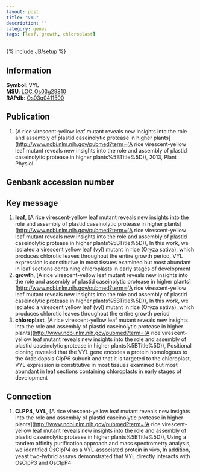 ```yaml
---
layout: post
title: "VYL"
description: ""
category: genes
tags: [leaf, growth, chloroplast]
---
```

{% include JB/setup %}

## Information
__Symbol__: VYL  
__MSU__: [LOC_Os03g29810](http://rice.plantbiology.msu.edu/cgi-bin/ORF_infopage.cgi?orf=LOC_Os03g29810)  
__RAPdb__: [Os03g0411500](http://rapdb.dna.affrc.go.jp/viewer/gbrowse_details/irgsp1?name=Os03g0411500)  

## Publication
1. [A rice virescent-yellow leaf mutant reveals new insights into the role and assembly of plastid caseinolytic protease in higher plants](http://www.ncbi.nlm.nih.gov/pubmed?term=(A rice virescent-yellow leaf mutant reveals new insights into the role and assembly of plastid caseinolytic protease in higher plants%5BTitle%5D)), 2013, Plant Physiol.

## Genbank accession number

## Key message
1. __leaf__, [A rice virescent-yellow leaf mutant reveals new insights into the role and assembly of plastid caseinolytic protease in higher plants](http://www.ncbi.nlm.nih.gov/pubmed?term=(A rice virescent-yellow leaf mutant reveals new insights into the role and assembly of plastid caseinolytic protease in higher plants%5BTitle%5D)),  In this work, we isolated a virescent yellow leaf (vyl) mutant in rice (Oryza sativa), which produces chlorotic leaves throughout the entire growth period, VYL expression is constitutive in most tissues examined but most abundant in leaf sections containing chloroplasts in early stages of development
2. __growth__, [A rice virescent-yellow leaf mutant reveals new insights into the role and assembly of plastid caseinolytic protease in higher plants](http://www.ncbi.nlm.nih.gov/pubmed?term=(A rice virescent-yellow leaf mutant reveals new insights into the role and assembly of plastid caseinolytic protease in higher plants%5BTitle%5D)),  In this work, we isolated a virescent yellow leaf (vyl) mutant in rice (Oryza sativa), which produces chlorotic leaves throughout the entire growth period
3. __chloroplast__, [A rice virescent-yellow leaf mutant reveals new insights into the role and assembly of plastid caseinolytic protease in higher plants](http://www.ncbi.nlm.nih.gov/pubmed?term=(A rice virescent-yellow leaf mutant reveals new insights into the role and assembly of plastid caseinolytic protease in higher plants%5BTitle%5D)),  Positional cloning revealed that the VYL gene encodes a protein homologous to the Arabidopsis ClpP6 subunit and that it is targeted to the chloroplast, VYL expression is constitutive in most tissues examined but most abundant in leaf sections containing chloroplasts in early stages of development

## Connection
1. __CLPP4__, __VYL__, [A rice virescent-yellow leaf mutant reveals new insights into the role and assembly of plastid caseinolytic protease in higher plants](http://www.ncbi.nlm.nih.gov/pubmed?term=(A rice virescent-yellow leaf mutant reveals new insights into the role and assembly of plastid caseinolytic protease in higher plants%5BTitle%5D)),  Using a tandem affinity purification approach and mass spectrometry analysis, we identified OsClpP4 as a VYL-associated protein in vivo, In addition, yeast two-hybrid assays demonstrated that VYL directly interacts with OsClpP3 and OsClpP4


